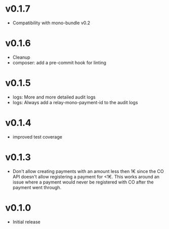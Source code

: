 # v0.1.7

* Compatibility with mono-bundle v0.2

# v0.1.6

* Cleanup
* composer: add a pre-commit hook for linting

# v0.1.5

* logs: More and more detailed audit logs
* logs: Always add a relay-mono-payment-id to the audit logs

# v0.1.4

* improved test coverage

# v0.1.3

* Don't allow creating payments with an amount less then 1€ since the CO API
  doesn't allow registering a payment for <1€. This works around an issue where
  a payment would never be registered with CO after the payment went through.

# v0.1.0

* Initial release
